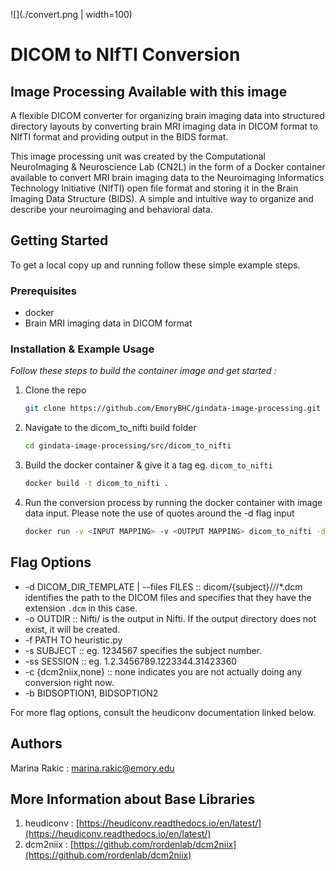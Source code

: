 ![](./convert.png | width=100)

# DICOM to NIfTI Conversion

## Image Processing Available with this image
A flexible DICOM converter for organizing brain imaging data into structured directory layouts by converting brain MRI imaging data in DICOM format to NIfTI format and providing output in the BIDS format. 

This image processing unit was created by the Computational NeuroImaging & Neuroscience Lab (CN2L) in the form of a Docker container available to convert MRI brain imaging data to the Neuroimaging Informatics Technology Initiative (NIfTI) open file format and storing it in the Brain Imaging Data Structure (BIDS). A simple and intuitive way to organize and describe your neuroimaging and behavioral data.

<!-- GETTING STARTED -->
## Getting Started

To get a local copy up and running follow these simple example steps.

### Prerequisites

* docker
* Brain MRI imaging data in DICOM format

### Installation & Example Usage

_Follow these steps to build the container image and get started :_

1. Clone the repo
   ```sh
   git clone https://github.com/EmoryBHC/gindata-image-processing.git
   ```
2. Navigate to the dicom_to_nifti build folder
   ```sh
   cd gindata-image-processing/src/dicom_to_nifti
   ```
3. Build the docker container & give it a tag eg. `dicom_to_nifti`
   ```sh
   docker build -t dicom_to_nifti .
   ```
4. Run the conversion process by running the docker container with image data input. Please note the use of quotes around the -d flag input
   ```sh
   docker run -v <INPUT MAPPING> -v <OUTPUT MAPPING> dicom_to_nifti -d "<MAPPED FILE INPUT>/{subject}/{session}/*/*.dcm" -o /src/heudiconv/bids-nifti -f /src/heudiconv/heuristic.py -s "<SUBJECT ID>" -ss "<SESSION ID>" -c dcm2niix --bids --overwrite
   ```

## Flag Options 

* -d DICOM_DIR_TEMPLATE | --files FILES :: dicom/{subject}/*/*/*.dcm identifies the path to the DICOM files and specifies that they have the extension `.dcm` in this case.
* -o OUTDIR :: Nifti/ is the output in Nifti. If the output directory does not exist, it will be created.
* -f PATH TO heuristic.py
* -s SUBJECT :: eg. 1234567 specifies the subject number.
* -ss SESSION :: eg. 1.2.3456789.1223344.31423360
* -c {dcm2niix,none} :: none indicates you are not actually doing any conversion right now.
* -b BIDSOPTION1, BIDSOPTION2

For more flag options, consult the heudiconv documentation linked below.

## Authors

Marina Rakic : marina.rakic@emory.edu

## More Information about Base Libraries

1. heudiconv : [https://heudiconv.readthedocs.io/en/latest/](https://heudiconv.readthedocs.io/en/latest/)
2. dcm2niix : [https://github.com/rordenlab/dcm2niix](https://github.com/rordenlab/dcm2niix)
